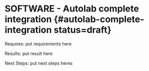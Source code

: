 # SOFTWARE - Autolab complete integration {#autolab-complete-integration status=draft}

<div class='requirements' markdown="1">

Requires: put requirements here

Results: put result here

Next Steps: put next steps heres
</div>
